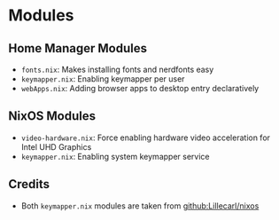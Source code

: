 # Modules

## Home Manager Modules

- `fonts.nix`: Makes installing fonts and nerdfonts easy
- `keymapper.nix`: Enabling keymapper per user
- `webApps.nix`: Adding browser apps to desktop entry declaratively

## NixOS Modules

- `video-hardware.nix`: Force enabling hardware video acceleration for Intel UHD Graphics
- `keymapper.nix`: Enabling system keymapper service

## Credits

- Both `keymapper.nix` modules are taken from [github:Lillecarl/nixos](https://github.com/Lillecarl/nixos/blob/master/modules/hm/keymapper.nix)
